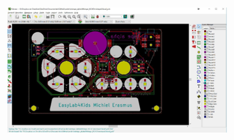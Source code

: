 <br/>
<img src="https://github.com/pappavis/mixtape_alpha/blob/master/Mixtape_KiCAD/mixtape2_kicad_pcb.jpg?raw=true">
<br/>
